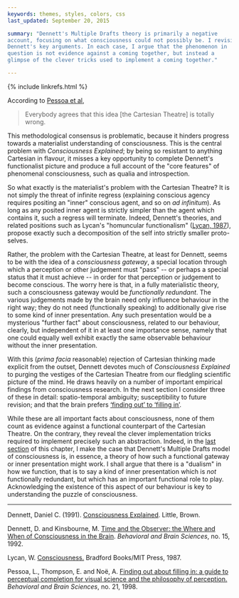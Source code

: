 ```yaml
---
keywords: themes, styles, colors, css
last_updated: September 20, 2015

summary: "Dennett's Multiple Drafts theory is primarily a negative
account, focusing on what consciousness could not possibly be. I revisit
Dennett's key arguments. In each case, I argue that the phenomenon in
question is not evidence against a coming together, but instead a
glimpse of the clever tricks used to implement a coming together."

---
```


{% include linkrefs.html %}

According to [Pessoa et al](#pessoa98),

> Everybody agrees that this idea [the Cartesian Theatre] is totally wrong.

This methodological consensus is problematic, because it hinders
progress towards a materialist understanding of consciousness. This is
the central problem with _Consciousness Explained_; by being so
resistant to anything Cartesian in flavour, it misses a key opportunity
to complete Dennett's functionalist picture and produce a full account
of the "core features" of phenomenal consciousness, such as qualia and
introspection.

So what exactly is the materialist's problem with the Cartesian Theatre?
It is not simply the threat of infinite regress (explaining conscious
agency requires positing an "inner" conscious agent, and so on _ad
infinitum_). As long as any posited inner agent is strictly simpler than
the agent which contains it, such a regress will terminate. Indeed,
Dennett's theories, and related positions such as Lycan's "homuncular
functionalism" ([Lycan, 1987]()), propose exactly such a decomposition
of the self into strictly smaller proto-selves.

Rather, the problem with the Cartesian Theatre, at least for Dennett,
seems to be with the idea of a _consciousness gateway_, a special
location through which a perception or other judgement must "pass" -- or
perhaps a special status that it must achieve -- in order for that
perception or judgement to become conscious. The worry here is that, in
a fully materialistic theory, such a consciousness gateway would be
_functionally redundant_. The various judgements made by the brain need
only influence behaviour in the right way; they do not need
(functionally speaking) to additionally give rise to some kind of inner
presentation. Any such presentation would be a mysterious "further fact"
about consciousness, related to our behaviour, clearly, but independent
of it in at least one importance sense, namely that one could equally
well exhibit exactly the same observable behaviour without the inner
presentation.

With this (_prima facia_ reasonable) rejection of Cartesian thinking
made explicit from the outset, Dennett devotes much of _Consciousness
Explained_ to purging the vestiges of the Cartesian Theatre from our
fledgling scientific picture of the mind. He draws heavily on a number
of important empirical findings from consciousness research. In the next
section I consider three of these in detail: spatio-temporal ambiguity;
susceptibility to future revision; and that the brain prefers
[&lsquo;finding out&rsquo; to &lsquo;filling in&rsquo;](multiple-drafts-dennett-finding-out.html).


While these are all important facts about consciousness, none of them
count as evidence against a functional counterpart of the Cartesian
Theatre. On the contrary, they reveal the clever implementation tricks
required to implement precisely such an abstraction. Indeed, in the
[last section](multiple-drafts-functional-gateway.html) of this chapter,
I make the case that Dennett's Multiple Drafts model of consciousness
is, in essence, a theory of how such a functional gateway or inner
presentation might work. I shall argue that there is a "dualism" in how
we function, that is to say a kind of inner presentation which is _not_
functionally redundant, but which has an important functional role to
play. Acknowledging the existence of this aspect of our behaviour is key
to understanding the puzzle of consciousness.

- - -

<a name="dennett91a"></a>Dennett, Daniel C. (1991).
[Consciousness Explained](). Little, Brown.

<a name="dennett92"></a>Dennett, D. and Kinsbourne, M.
[Time and the Observer: the Where and When of Consciousness in the Brain]().
_Behavioral and Brain Sciences_, no. 15, 1992.

<a name="lycan87"></a>Lycan, W. [Consciousness.]() Bradford Books/MIT
Press, 1987.

<a name="pessoa98"></a>Pessoa, L., Thompson, E. and Noë, A.
[Finding out about filling in: a guide to perceptual completion for visual science and the philosophy of perception.]()
_Behavioral and Brain Sciences_, no. 21, 1998.
